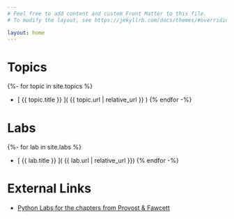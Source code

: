 ```yaml
---
# Feel free to add content and custom Front Matter to this file.
# To modify the layout, see https://jekyllrb.com/docs/themes/#overriding-theme-defaults

layout: home
---
```

# Topics
{%- for topic in site.topics %}
   * [ {{ topic.title }} ]( {{ topic.url | relative_url }} )
{% endfor -%}

# Labs

{%- for lab in site.labs %}
   * [ {{ lab.title }} ]( {{ lab.url | relative_url }})
{% endfor -%}

# External Links

* [Python Labs for the chapters from Provost & Fawcett](https://github.com/ferlocar/spring_2019_data_mining)